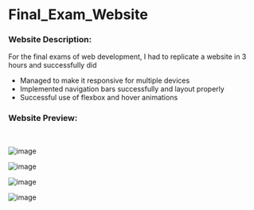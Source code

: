 # Final_Exam_Website
<h3>Website Description:</h3>
<p>For the final exams of web development, I had to replicate a website in 3 hours and successfully did</p>
<ul>
  <li>Managed to make it responsive for multiple devices</li>
  <li>Implemented navigation bars successfully and layout properly</li>
  <li>Successful use of flexbox and hover animations</li>
</ul>

<h3>Website Preview:</h3>
<br>

![image](https://github.com/WCARL12/Final_Exam_Website/assets/139624156/9598dda3-82cb-4734-aa56-a83608fcd9a9)
<br>


![image](https://github.com/WCARL12/Final_Exam_Website/assets/139624156/304ad0fe-d4f0-45b5-84a3-9d657d796d33)
<br>

![image](https://github.com/WCARL12/Final_Exam_Website/assets/139624156/ac902a3e-4e02-4a08-8f48-721fc98073dd)
<br>

![image](https://github.com/WCARL12/Final_Exam_Website/assets/139624156/67e8a5dc-ace7-4535-b705-a645cfff897e)
